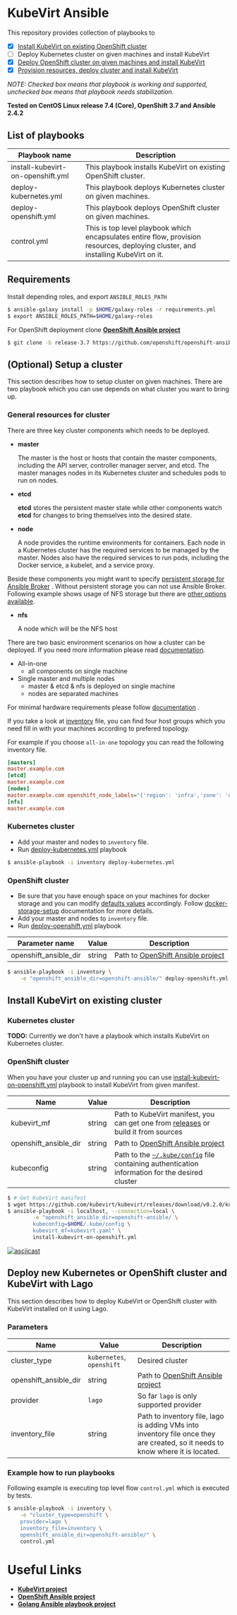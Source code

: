 # KubeVirt Ansible

This repository provides collection of playbooks to
- [x] [Install KubeVirt on existing OpenShift cluster](#install-kubevirt-on-existing-cluster)
- [ ] Deploy Kubernetes cluster on given machines and install KubeVirt
- [x] [Deploy OpenShift cluster on given machines and install KubeVirt](#deploy-kubernetes-or-openshift-and-kubevirt)
- [x] [Provision resources, deploy cluster and install KubeVirt](#deploy-new-kubernetes-or-openshift-cluster-and-kubevirt-with-lago)

*NOTE: Checked box means that playbook is working and supported, unchecked box means that playbook needs stabilization.*

**Tested on CentOS Linux release 7.4 (Core), OpenShift 3.7 and Ansible 2.4.2**

## List of playbooks

| Playbook name | Description |
| ------------- | ----------- |
| install-kubevirt-on-openshift.yml | This playbook installs KubeVirt on existing OpenShift cluster. |
| deploy-kubernetes.yml | This playbook deploys Kubernetes cluster on given machines. |
| deploy-openshift.yml | This playbook deploys OpenShift cluster on given machines. |
| control.yml | This is top level playbook which encapsulates entire flow, provision resources, deploying cluster, and installing KubeVirt on it. |

## Requirements

Install depending roles, and export `ANSIBLE_ROLES_PATH`

```bash
$ ansible-galaxy install -p $HOME/galaxy-roles -r requirements.yml
$ export ANSIBLE_ROLES_PATH=$HOME/galaxy-roles
```

For OpenShift deployment clone [**OpenShift Ansible project**][openshift-ansible-project]

```bash
$ git clone -b release-3.7 https://github.com/openshift/openshift-ansible
```

## (Optional) Setup a cluster

This section describes how to setup cluster on given machines. There are two
playbook which you can use depends on what cluster you want to bring up.


### General resources for cluster

There are three key cluster components which needs to be deployed.

* **master**

  The master is the host or hosts that contain the master components,
  including the API server, controller manager server, and etcd.
  The master manages nodes in its Kubernetes cluster and schedules pods
  to run on nodes.

* **etcd**

  **etcd** stores the persistent master state while other components watch
  **etcd** for changes to bring themselves into the desired state.

* **node**

  A node provides the runtime environments for containers.
  Each node in a Kubernetes cluster has the required services
  to be managed by the master. Nodes also have the required services
  to run pods, including the Docker service, a kubelet, and a service proxy.

Beside these components you might want to specify
[persistent storage for Ansible Broker](https://docs.openshift.org/latest/install_config/install/advanced_install.html#configuring-openshift-ansible-broker) .
Without persistent storage you can not use Ansible Broker.
Following example shows usage of NFS storage but there are
[other options available](https://docs.openshift.org/latest/install_config/persistent_storage/index.html#install-config-persistent-storage-index).

* **nfs**

  A node which will be the NFS host

There are two basic environment scenarios on how a cluster can be deployed.
If you need more information please read
[documentation](https://docs.openshift.org/latest/install_config/install/planning.html).

* All-in-one
  * all components on single machine
* Single master and multiple nodes
  * master & etcd & nfs is deployed on single machine
  * nodes are separated machines

For minimal hardware requirements please follow
[documentation](https://docs.openshift.org/latest/install_config/install/prerequisites.html) .

If you take a look at [inventory](./inventory) file, you can find four
host groups which you need fill in with your machines according to prefered
topology.

For example if you choose `all-in-one` topology you can read the following inventory file.

```ini
[masters]
master.example.com
[etcd]
master.example.com
[nodes]
master.example.com openshift_node_labels="{'region': 'infra','zone': 'default'}" openshift_schedulable=true
[nfs]
master.example.com
```

### Kubernetes cluster

- Add your master and nodes to `inventory` file.
- Run [deploy-kubernetes.yml](./deploy-kubernetes.yml) playbook

```bash
$ ansible-playbook -i inventory deploy-kubernetes.yml
```

### OpenShift cluster


- Be sure that you have enough space on your machines for docker storage and
you can modify [defaults values](docker-storage-setup-defaults) accordingly.
Follow [docker-storage-setup] documentation for more details.
- Add your master and nodes to `inventory` file.
- Run [deploy-openshift.yml](./deploy-openshift.yml) playbook

| Parameter name | Value | Description |
| -------------- | ----- | ----------- |
| openshift\_ansible\_dir | string | Path to [OpenShift Ansible project][openshift-ansible-project] |

```bash
$ ansible-playbook -i inventory \
    -e "openshift_ansible_dir=openshift-ansible/" deploy-openshift.yml
```

## Install KubeVirt on existing cluster

### Kubernetes cluster

**TODO:** Currently we don't have a playbook which installs KubeVirt on Kubernetes cluster.

### OpenShift cluster

When you have your cluster up and running you can use
[install-kubevirt-on-openshift.yml](./install-kubevirt-on-openshift.yml)
playbook to install KubeVirt from given manifest.

| Name             |  Value        | Description                            |
| ---------------- | ------------- | -------------------------------------- |
| kubevirt\_mf     | string | Path to KubeVirt manifest, you can get one from [releases](https://github.com/kubevirt/kubevirt/releases) or build it from sources |
| openshift\_ansible\_dir | string | Path to [OpenShift Ansible project][openshift-ansible-project] |
| kubeconfig | string | Path to the [`~/.kube/config`](https://docs.openshift.com/container-platform/3.7/cli_reference/manage_cli_profiles.html#switching-between-cli-profiles) file containing authentication information for the desired cluster |

```bash
$ # Get KubeVirt manifest
$ wget https://github.com/kubevirt/kubevirt/releases/download/v0.2.0/kubevirt.yaml
$ ansible-playbook -i localhost, --connection=local \
        -e "openshift_ansible_dir=openshift-ansible/ \
        kubeconfig=$HOME/.kube/config \
        kubevirt_mf=kubevirt.yaml" \
        install-kubevirt-on-openshift.yml
```

[![asciicast](https://asciinema.org/a/161278.png)](https://asciinema.org/a/161278)


## Deploy new Kubernetes or OpenShift cluster and KubeVirt with Lago

This section describes how to deploy KubeVirt or OpenShift cluster with KubeVirt installed on it using Lago.

### Parameters

| Name             |  Value        | Description                            |
| ---------------- | ------------- | -------------------------------------- |
| cluster\_type    | `kubernetes`, `openshift` | Desired cluster            |
| openshift\_ansible\_dir | string | Path to [OpenShift Ansible project][openshift-ansible-project] |
| provider         | `lago` | So far `lago` is only supported provider |
| inventory\_file  | string | Path to inventory file, lago is adding VMs into inventory file once they are created, so it needs to know where it is located. |

### Example how to run playbooks

Following example is executing top level flow `control.yml` which is executed
by tests.

```bash
$ ansible-playbook -i inventory \
    -e "cluster_type=openshift \
    provider=lago \
    inventory_file=inventory \
    openshift_ansible_dir=openshift-ansible/" \
    control.yml
```

# Useful Links
- [**KubeVirt project**](https://github.com/kubevirt/kubevirt)
- [**OpenShift Ansible project**][openshift-ansible-project]
- [**Golang Ansible playbook project**](https://github.com/jlund/ansible-go)

[docker-storage-setup]: https://docs.openshift.org/latest/install_config/install/host_preparation.html#configuring-docker-storage
[docker-storage-setup-defaults]: https://github.com/openshift/openshift-ansible-contrib/blob/master/roles/docker-storage-setup/defaults/main.yaml
[openshift-ansible-project]: https://github.com/openshift/openshift-ansible
